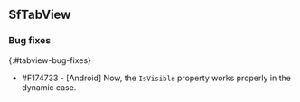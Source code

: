 ## SfTabView

### Bug fixes
{:#tabview-bug-fixes}

* \#F174733 - [Android] Now, the `IsVisible` property works properly in the dynamic case.
